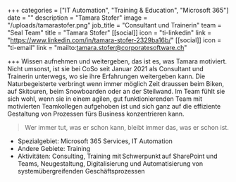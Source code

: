+++
categories = ["IT Automation", "Training & Education", "Microsoft 365"]
date = ""
description = "Tamara Stofer"
image = "/uploads/tamarastofer.png"
job_title = "Consultant und Trainerin"
team = "Seal Team"
title = "Tamara Stofer"
[[social]]
icon = "ti-linkedin"
link = "https://www.linkedin.com/in/tamara-stofer-2329ba16b/"
[[social]]
icon = "ti-email"
link = "mailto:tamara.stofer@corporatesoftware.ch"

+++
Wissen aufnehmen und weitergeben, das ist es, was Tamara motiviert. Nicht umsonst, ist sie bei CoSo seit Januar 2021 als Consultant und Trainerin unterwegs, wo sie ihre Erfahrungen weitergeben kann. Die Naturbegeisterte verbringt wenn immer möglich Zeit draussen beim Biken, auf Skitouren, beim Snowboarden oder an der Steilwand. Im Team fühlt sie sich wohl, wenn sie in einem agilen, gut funktionierenden Team mit motivierten Teamkollegen aufgehoben ist und sich ganz auf die effiziente Gestaltung von Prozessen fürs Business konzentrieren kann.

> Wer immer tut, was er schon kann, bleibt immer das, was er schon ist.

* Spezialgebiet: Microsoft 365 Services, IT Automation
* Andere Gebiete: Training
* Aktivitäten: Consulting, Training mit Schwerpunkt auf SharePoint und Teams, Neugestaltung, Digitalisierung und Automatisierung von systemübergreifenden Geschäftsprozessen